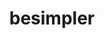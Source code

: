 ---
layout: post
title: besimpler
creator: Ben Paster
site: http://simpler.im
image: /lib/img/cats/three.jpg
featured: false
demodays: false
eboard: true
alumni: false
---